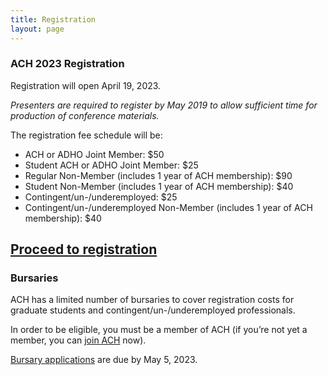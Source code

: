 ```yaml
---
title: Registration
layout: page
---
```

### ACH 2023 Registration

Registration will open April 19, 2023. 

*Presenters are required to register by May 2019 to allow sufficient time for production of conference materials.*

The registration fee schedule will be:

* ACH or ADHO Joint Member: $50
* Student ACH or ADHO Joint Member: $25
* Regular Non-Member (includes 1 year of ACH membership): $90 
* Student Non-Member (includes 1 year of ACH membership): $40  
* Contingent/un-/underemployed: $25
* Contingent/un-/underemployed Non-Member (includes 1 year of ACH membership): $40

## [Proceed to registration](https://members.ach.org/civicrm/event/info/?id=20&reset=1)

### Bursaries

ACH has a limited number of bursaries to cover registration costs for graduate students and contingent/un-/underemployed professionals. 

In order to be eligible, you must be a member of ACH (if you’re not yet a member, you can [join ACH](https://ach.org/membership/) now). 

[Bursary applications](https://tinyurl.com/ACH2023Bursaries) are due by May 5, 2023.